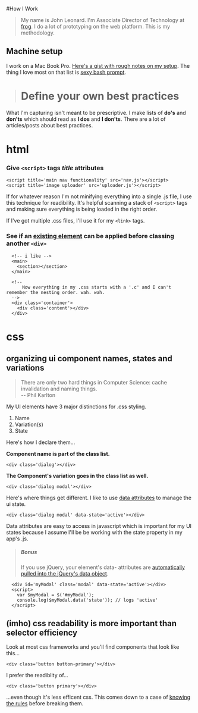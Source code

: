 #How I Work

> My name is John Leonard. I'm Associate Director of Technology at [frog](http://frogdesign.com). I do a lot of prototyping on the web platform. This is my methodology.

## Machine setup
I work on a Mac Book Pro. [Here's a gist with rough notes on my setup](https://gist.github.com/jleonard/8041209). The thing I love most on that list is [sexy bash prompt](https://github.com/twolfson/sexy-bash-prompt).

> # Define your own best practices

What I'm capturing isn't meant to be prescriptive. I make lists of __do's__ and __don'ts__ which should read as __I dos__ and __I don'ts__. There are a lot of articles/posts about best practices. 

# html

### Give ``<script>`` tags ___title___ attributes
```
<script title='main nav functionality' src='nav.js'></script>
<script title='image uploader' src='uploader.js'></script>
```

If for whatever reason I'm not minifying everything into a single .js file, I use this technique for readibility. It's helpful scanning a stack of ``<script>`` tags and making sure everything is being loaded in the right order.

If I've got multiple .css files, I'll use it for my ``<link>`` tags.


### See if an [existing element](https://developer.mozilla.org/en-US/docs/Web/Guide/HTML/HTML5/HTML5_element_list) can be applied before classing another ``<div>``

```
  <!-- i like -->
  <main>
    <section></section>
  </main>

  <!-- 
      Now everything in my .css starts with a '.c' and I can't remember the nesting order. wah. wah. 
  -->
  <div class='container'>
    <div class='content'></div>
  </div>
```

# css

## organizing ui component names, states and variations

> There are only two hard things in Computer Science: cache invalidation and naming things.  
> -- Phil Karlton

My UI elements have 3 major distinctions for .css styling.

1. Name
2. Variation(s)
3. State

Here's how I declare them...

**Component name is part of the class list.**
```
<div class='dialog'></div>
```

**The Component's variation goes in the class list as well.**
```
<div class='dialog modal'></div>
```

Here's where things get different. I like to use [data attributes](https://developer.mozilla.org/en-US/docs/Web/Guide/HTML/Using_data_attributes) to manage the ui state.

```
<div class='dialog modal' data-state='active'></div>
```

Data attributes are easy to access in javascript which is important for my UI states because I assume I'll be be working with the state property in my app's .js.

> ##### Bonus
> If you use jQuery, your element's data- attributes are [automatically pulled into the jQuery's data object](http://api.jquery.com/data/#data-html5). 

```
  <div id='myModal' class='modal' data-state='active'></div>
  <script>
    var $myModal = $('#myModal');
    console.log($myModal.data('state')); // logs 'active'
  </script>
```

## (imho) css readability is more important than selector efficiency

Look at most css frameworks and you'll find components that look like this...

```
<div class='button button-primary'></div>
```

I prefer the readiblity of...
```
<div class='button primary'></div>
```
...even though it's less efficent css. This comes down to a case of [knowing the rules](https://developer.mozilla.org/en-US/docs/Web/Guide/CSS/Writing_efficient_CSS) before breaking them.


